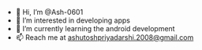 - 👋 Hi, I’m @Ash-0601
- 👀 I’m interested in developing apps
- 🌱 I’m currently learning the android development
- 📫 Reach me at ashutoshpriyadarshi.2008@gmail.com

<!---
Ash-0601/Ash-0601 is a ✨ special ✨ repository because its `README.md` (this file) appears on your GitHub profile.
You can click the Preview link to take a look at your changes.
--->
